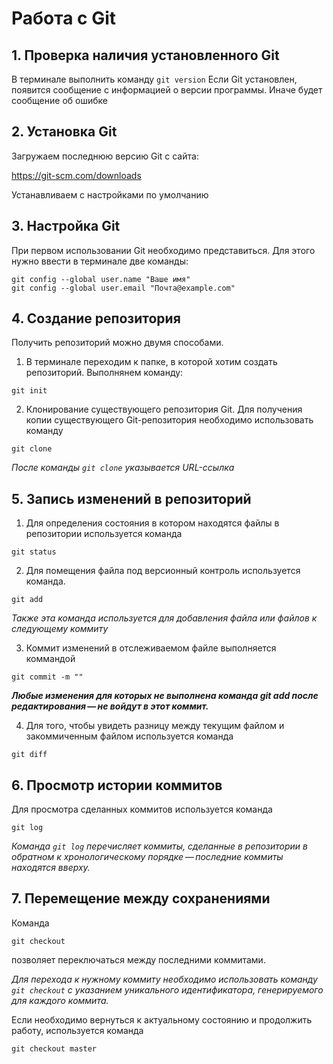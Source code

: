 # Работа с Git
## 1. Проверка наличия установленного Git
В терминале выполнить команду `git version`
Если  Git установлен, появится сообщение с информацией о версии программы. Иначе будет сообщение об ошибке
## 2. Установка Git
Загружаем последнюю версию Git с сайта:

https://git-scm.com/downloads

Устанавливаем с настройками по умолчанию
## 3. Настройка Git
При первом использовании Git необходимо представиться. Для этого нужно ввести в терминале две команды: 
```
git config --global user.name "Ваше имя"
git config --global user.email "Почта@example.com" 
```
## 4. Создание репозитория
Получить репозиторий можно двумя способами.
1. В терминале переходим к папке, в которой хотим создать репозиторий. Выполнянем команду:
```
git init
```

2. Клонирование существующего репозитория Git.
Для получения копии существующего Git-репозитория необходимо использовать команду 
```
git clone
```
*После команды `git clone` указывается URL-ссылка*
## 5. Запись изменений в репозиторий
1. Для определения состояния в котором находятся файлы в репозитории используется команда
```
git status
```
2. Для помещения файла под версионный контроль используется команда. 
```
git add
```
*Также эта команда используется для добавления файла или файлов к следующему коммиту*

3. Коммит изменений в отслеживаемом файле выполняется коммандой
```
git commit -m ""
```
***Любые изменения  для которых  не выполнена команда git add после редактирования — не войдут в этот коммит.***

4. Для того, чтобы увидеть разницу между текущим файлом и закоммиченным файлом используется команда
```
git diff
```
## 6. Просмотр истории коммитов
Для просмотра сделанных коммитов используется команда
```
git log
```
*Команда `git log` перечисляет коммиты, сделанные в репозитории в обратном к хронологическому порядке — последние коммиты находятся вверху.*
## 7. Перемещение между сохранениями
Команда 
```
git checkout
```
позволяет переключаться между последними коммитами.

*Для перехода к нужному коммиту необходимо использовать команду `git checkout` с указанием уникального идентификатора, генерируемого для каждого коммита.*

Если необходимо вернуться к актуальному состоянию и продолжить работу, используется команда
```
git checkout master
```
